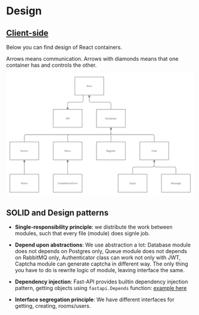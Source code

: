 Design
===

## [Сlient-side](https://github.com/innonymous/web-client)

Below you can find design of React containers. 

Arrows means communication. Arrows with diamonds means that one container has and controls the other.

![front](images/arch_front.png)


## SOLID and Design patterns

+ **Single-responsibility principle**: we distribute the work between modules, such that every file (module) does signle job.

+ **Depend upon abstractions**: We use abstraction a lot: Database module does not depends on Postgres only, Queue module does not depends on RabbitMQ only, Authenticator class can work not only with JWT, Captcha module can generate captcha in different way. The only thing you have to do is rewrite logic of module, leaving interface the same.

+ **Dependency injection**: Fast-API provides builtin dependency injection pattern, getting objects using `fastapi.Depends` function: [example here](https://github.com/innonymous/api-server/blob/424ff581c2de6b069eda65aed0d6f671b2b31ab3/innonymous/api/views/rooms.py#L69)

+ **Interface segregation principle**: We have different interfaces for getting, creating, rooms/users.

